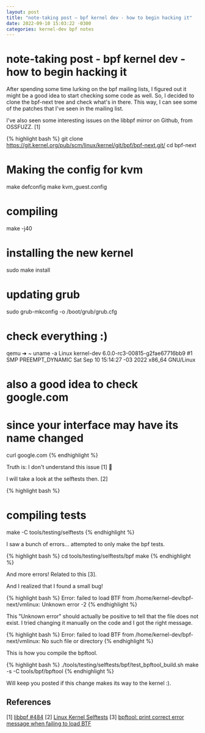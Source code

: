 ```yaml
---
layout: post
title: "note-taking post – bpf kernel dev - how to begin hacking it"
date: 2022-09-10 15:03:22 -0300
categories: kernel-dev bpf notes
---
```


# note-taking post - bpf kernel dev - how to begin hacking it

After spending some time lurking on the bpf mailing lists, I figured out it might be a good idea to start checking some code as well.
So, I decided to clone the bpf-next tree and check what's in there. This way, I can see some of the patches that I've seen in the mailing list. 

I've also seen some interesting issues on the libbpf mirror on Github, from OSSFUZZ. [1]

{% highlight bash %}
git clone https://git.kernel.org/pub/scm/linux/kernel/git/bpf/bpf-next.git/
cd bpf-next
# Making the config for kvm
make defconfig
make kvm_guest.config
# compiling
make -j40
# installing the new kernel
sudo make install
# updating grub
sudo grub-mkconfig -o /boot/grub/grub.cfg

# check everything :)
qemu ➜  ~ uname -a
Linux kernel-dev 6.0.0-rc3-00815-g2fae67716bb9 #1 SMP PREEMPT_DYNAMIC Sat Sep 10 15:14:27 -03 2022 x86_64 GNU/Linux

# also a good idea to check google.com
# since your interface may have its name changed
curl google.com
{% endhighlight %}

Truth is: I don't understand this issue [1] 🤡

I will take a look at the selftests then. [2]

{% highlight bash %}
# compiling tests
make -C tools/testing/selftests
{% endhighlight %}

I saw a bunch of errors... attempted to only make the bpf tests.

{% highlight bash %}
cd tools/testing/selftests/bpf
make
{% endhighlight %}

And more errors! Related to this [3].

And I realized that I found a small bug! 

{% highlight bash %}
Error: failed to load BTF from /home/kernel-dev/bpf-next/vmlinux: Unknown error -2
{% endhighlight %}

This "Unknown error" should actually be positive to tell that the file does not exist. I tried changing it manually on the code and I got the right message.

{% highlight bash %}
Error: failed to load BTF from /home/kernel-dev/bpf-next/vmlinux: No such file or directory
{% endhighlight %}

This is how you compile the bpftool.

{% highlight bash %}
./tools/testing/selftests/bpf/test_bpftool_build.sh
make -s -C tools/bpf/bpftool
{% endhighlight %}

Will keep you posted if this change makes its way to the kernel :).

## References

\[1] [libbpf #484](https://github.com/libbpf/libbpf/issues/484)
\[2] [Linux Kernel Selftests](https://static.lwn.net/kerneldoc/dev-tools/kselftest.html)
\[3] [bpftool: print correct error message when failing to load BTF](https://patchwork.ozlabs.org/project/netdev/patch/20200525135421.4154-1-tklauser@distanz.ch/)
